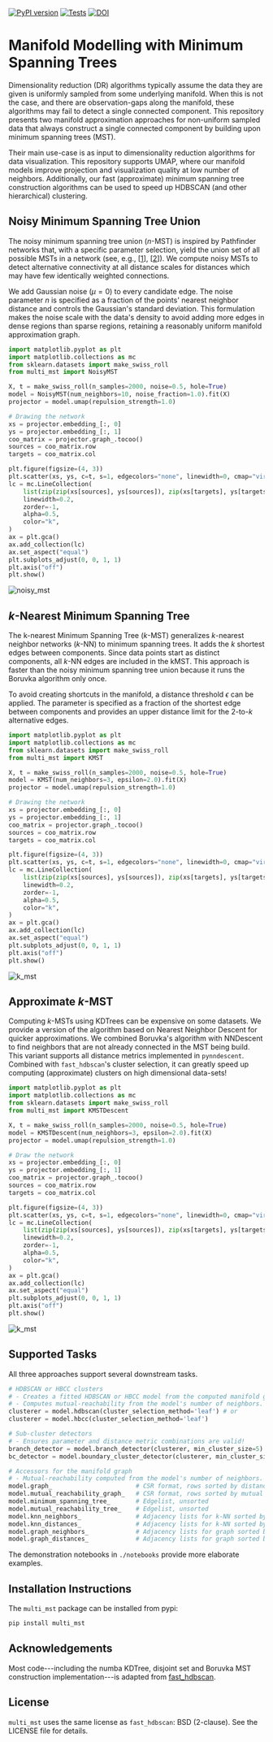 [![PyPI version](https://badge.fury.io/py/multi-mst.svg)](https://badge.fury.io/py/multi-mst)
[![Tests](https://github.com/vda-lab/multi_mst/actions/workflows/Tests.yml/badge.svg?branch=main)](https://github.com/vda-lab/multi_mst/actions/workflows/Tests.yml)
[![DOI](https://zenodo.org/badge/782003801.svg)](https://doi.org/10.5281/zenodo.13929036)

Manifold Modelling with Minimum Spanning Trees
==============================================

Dimensionality reduction (DR) algorithms typically assume the data they are
given is uniformly sampled from some underlying manifold. When this is not the
case, and there are observation-gaps along the manifold, these algorithms may
fail to detect a single connected component. This repository presents two
manifold approximation approaches for non-uniform sampled data that always
construct a single connected component by building upon minimum spanning trees
(MST).

Their main use-case is as input to dimensionality reduction algorithms for data
visualization. This repository supports UMAP, where our manifold models improve
projection and visualization quality at low number of neighbors. Additionally,
our fast (approximate) minimum spanning tree construction algorithms can be used
to speed up HDBSCAN (and other hierarchical) clustering.


Noisy Minimum Spanning Tree Union
---------------------------------

The noisy minimum spanning tree union ($n$-MST) is inspired by Pathfinder
networks that, with a specific parameter selection, yield the union set of all
possible MSTs in a network (see, e.g., [[1]], [[2]]). We compute noisy MSTs to
detect alternative connectivity at all distance scales for distances which may
have few identically weighted connections.

We add Gaussian noise ($\mu=0$) to every candidate edge. The noise parameter $n$
is specified as a fraction of the points' nearest neighbor distance and
controls the Gaussian's standard deviation. This formulation makes the noise
scale with the data's density to avoid adding more edges in dense regions than
sparse regions, retaining a reasonably uniform manifold approximation graph.

```python
import matplotlib.pyplot as plt
import matplotlib.collections as mc
from sklearn.datasets import make_swiss_roll
from multi_mst import NoisyMST

X, t = make_swiss_roll(n_samples=2000, noise=0.5, hole=True)
model = NoisyMST(num_neighbors=10, noise_fraction=1.0).fit(X)
projector = model.umap(repulsion_strength=1.0)

# Drawing the network
xs = projector.embedding_[:, 0]
ys = projector.embedding_[:, 1]
coo_matrix = projector.graph_.tocoo()
sources = coo_matrix.row
targets = coo_matrix.col

plt.figure(figsize=(4, 3))
plt.scatter(xs, ys, c=t, s=1, edgecolors="none", linewidth=0, cmap="viridis")
lc = mc.LineCollection(
    list(zip(zip(xs[sources], ys[sources]), zip(xs[targets], ys[targets]))),
    linewidth=0.2,
    zorder=-1,
    alpha=0.5,
    color="k",
)
ax = plt.gca()
ax.add_collection(lc)
ax.set_aspect("equal")
plt.subplots_adjust(0, 0, 1, 1)
plt.axis("off")
plt.show()
```
![noisy_mst](./docs/_static/noisy_mst.png)

$k$-Nearest Minimum Spanning Tree 
---------------------------------

The k-nearest Minimum Spanning Tree ($k$-MST) generalizes $k$-nearest neighbor
networks ($k$-NN) to minimum spanning trees. It adds the $k$ shortest edges
between components. Since data points start as distinct components, all $k$-NN
edges are included in the kMST. This approach is faster than the noisy minimum
spanning tree union because it runs the Boruvka algorithm only once.

To avoid creating shortcuts in the manifold, a distance threshold $\epsilon$ can
be applied. The parameter is specified as a fraction of the shortest edge
between components and provides an upper distance limit for the $2$-to-$k$
alternative edges.

```python
import matplotlib.pyplot as plt
import matplotlib.collections as mc
from sklearn.datasets import make_swiss_roll
from multi_mst import KMST

X, t = make_swiss_roll(n_samples=2000, noise=0.5, hole=True)
model = KMST(num_neighbors=3, epsilon=2.0).fit(X)
projector = model.umap(repulsion_strength=1.0)

# Drawing the network
xs = projector.embedding_[:, 0]
ys = projector.embedding_[:, 1]
coo_matrix = projector.graph_.tocoo()
sources = coo_matrix.row
targets = coo_matrix.col

plt.figure(figsize=(4, 3))
plt.scatter(xs, ys, c=t, s=1, edgecolors="none", linewidth=0, cmap="viridis")
lc = mc.LineCollection(
    list(zip(zip(xs[sources], ys[sources]), zip(xs[targets], ys[targets]))),
    linewidth=0.2,
    zorder=-1,
    alpha=0.5,
    color="k",
)
ax = plt.gca()
ax.add_collection(lc)
ax.set_aspect("equal")
plt.subplots_adjust(0, 0, 1, 1)
plt.axis("off")
plt.show()
```
![k_mst](./docs/_static/k_mst.png)


Approximate $k$-MST
-------------------

Computing $k$-MSTs using KDTrees can be expensive on some datasets. We provide a
version of the algorithm based on Nearest Neighbor Descent for quicker
approximations. We combined Boruvka's algorithm with NNDescent to find neighbors
that are not already connected in the MST being build. This variant supports all
distance metrics implemented in `pynndescent`. Combined with `fast_hdbscan`'s
cluster selection, it can greatly speed up computing (approximate) clusters on
high dimensional data-sets!


```python
import matplotlib.pyplot as plt
import matplotlib.collections as mc
from sklearn.datasets import make_swiss_roll
from multi_mst import KMSTDescent

X, t = make_swiss_roll(n_samples=2000, noise=0.5, hole=True)
model = KMSTDescent(num_neighbors=3, epsilon=2.0).fit(X)
projector = model.umap(repulsion_strength=1.0)

# Draw the network
xs = projector.embedding_[:, 0]
ys = projector.embedding_[:, 1]
coo_matrix = projector.graph_.tocoo()
sources = coo_matrix.row
targets = coo_matrix.col

plt.figure(figsize=(4, 3))
plt.scatter(xs, ys, c=t, s=1, edgecolors="none", linewidth=0, cmap="viridis")
lc = mc.LineCollection(
    list(zip(zip(xs[sources], ys[sources]), zip(xs[targets], ys[targets]))),
    linewidth=0.2,
    zorder=-1,
    alpha=0.5,
    color="k",
)
ax = plt.gca()
ax.add_collection(lc)
ax.set_aspect("equal")
plt.subplots_adjust(0, 0, 1, 1)
plt.axis("off")
plt.show()
```
![k_mst](./docs/_static/k_mst_descent.png)


Supported Tasks
---------------

All three approaches support several downstream tasks.

```python
# HDBSCAN or HBCC clusters
# - Creates a fitted HDBSCAN or HBCC model from the computed manifold graph.
# - Computes mutual-reachability from the model's number of neighbors.
clusterer = model.hdbscan(cluster_selection_method='leaf') # or
clusterer = model.hbcc(cluster_selection_method='leaf')

# Sub-cluster detectors
# - Ensures parameter and distance metric combinations are valid!
branch_detector = model.branch_detector(clusterer, min_cluster_size=5)
bc_detector = model.boundary_cluster_detector(clusterer, min_cluster_size=5)

# Accessors for the manifold graph
# - Mutual-reachability computed from the model's number of neighbors.
model.graph_                       # CSR format, rows sorted by distance
model.mutual_reachability_graph_   # CSR format, rows sorted by mutual reachability
model.minimum_spanning_tree_       # Edgelist, unsorted 
model.mutual_reachability_tree_    # Edgelist, unsorted
model.knn_neighbors_               # Adjacency lists for k-NN sorted by distance
model.knn_distances_               # Adjacency lists for k-NN sorted by distance
model.graph_neighbors_             # Adjacency lists for graph sorted by distance, -1 = missing
model.graph_distances_             # Adjacency lists for graph sorted by distance, inf = missing
```

The demonstration notebooks in `./notebooks` provide more elaborate examples.


Installation Instructions
-------------------------

The `multi_mst` package can be installed from pypi:

```bash
pip install multi_mst
```

Acknowledgements
----------------

Most code---including the numba KDTree, disjoint set and Boruvka MST
construction implementation---is adapted from
[fast_hdbscan](https://github.com/TutteInstitute/fast_hdbscan).


License
-------

`multi_mst` uses the same license as `fast_hdbscan`: BSD (2-clause). See the
LICENSE file for details.


[1]: <https://onlinelibrary.wiley.com/doi/10.1002/asi.20904> "Pathfinder Networks"
[2]: <https://ieeexplore.ieee.org/document/8231853> "GraphRay"
